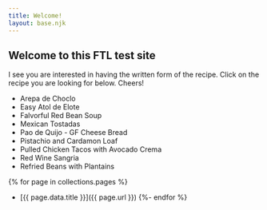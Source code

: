 ```yaml
---
title: Welcome!
layout: base.njk
---
```


## Welcome to this FTL test site 

I see you are interested in having the written form of the recipe. Click on the recipe you are looking for below. Cheers!

- Arepa de Choclo
- Easy Atol de Elote
- Falvorful Red Bean Soup
- Mexican Tostadas
- Pao de Quijo - GF Cheese Bread
- Pistachio and Cardamon Loaf
- Pulled Chicken Tacos with Avocado Crema
- Red Wine Sangria
- Refried Beans with Plantains

{% for page in collections.pages %}
- [{{ page.data.title }}]({{ page.url }})
{%- endfor %}